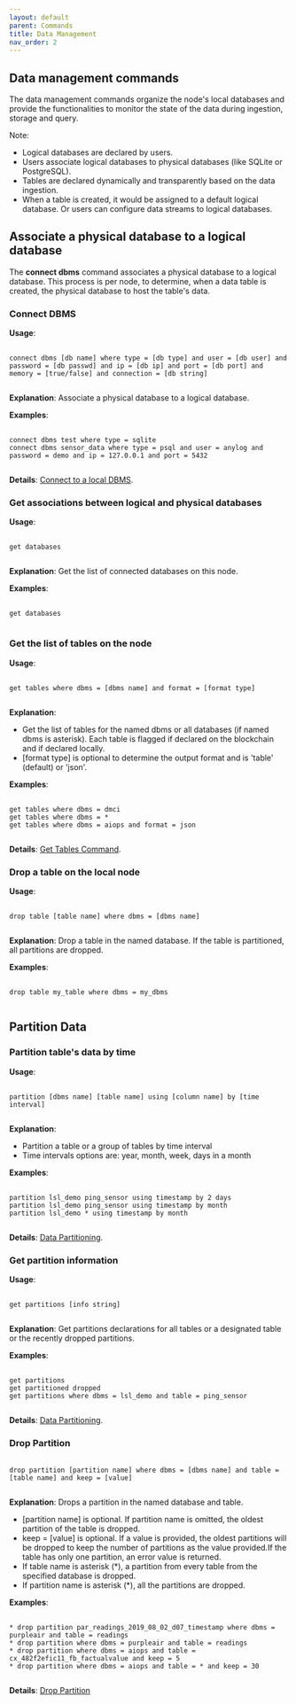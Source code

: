 ```yaml
---
layout: default
parent: Commands
title: Data Management
nav_order: 2
---
```

## Data management commands

The data management commands organize the node's local databases and provide the functionalities to monitor the state of the
data during ingestion, storage and query.

Note:
* Logical databases are declared by users.
* Users associate logical databases to physical databases (like SQLite or PostgreSQL).
* Tables are declared dynamically and transparently based on the data ingestion.
* When a table is created, it would be assigned to a default logical database. Or users can configure data streams to logical databases.

## Associate a physical database to a logical database
The **connect dbms** command associates a physical database to a logical database. This process is per node, to determine,
when a data table is created, the physical database to host the table's data.

### Connect DBMS
**Usage**:
<pre>
    <code>
connect dbms [db name] where type = [db type] and user = [db user] and password = [db passwd] and ip = [db ip] and port = [db port] and memory = [true/false] and connection = [db string]
    </code>
</pre>

**Explanation**: Associate a physical database to a logical database.

**Examples**:
<pre>
    <code>
connect dbms test where type = sqlite
connect dbms sensor_data where type = psql and user = anylog and password = demo and ip = 127.0.0.1 and port = 5432
    </code>
</pre>

**Details**: [Connect to a local DBMS](https://github.com/AnyLog-co/documentation/blob/master/sql%20setup.md#connecting-to-a-local-database).

### Get associations between logical and physical databases

**Usage**:
<pre>
    <code>
get databases
    </code>
</pre>

**Explanation**: Get the list of connected databases on this node.

**Examples**:
<pre>
    <code>
get databases
    </code>
</pre>

### Get the list of tables on the node
**Usage**:
<pre>
    <code>
get tables where dbms = [dbms name] and format = [format type]
    </code>
</pre>

**Explanation**:
* Get the list of tables for the named dbms or all databases (if named dbms is asterisk). Each table is flagged if declared on the blockchain and if declared locally.
* [format type] is optional to determine the output format and is 'table' (default) or 'json'.

**Examples**:
<pre>
    <code>
get tables where dbms = dmci
get tables where dbms = *
get tables where dbms = aiops and format = json
    </code>
</pre>

**Details**: [Get Tables Command](https://github.com/AnyLog-co/documentation/blob/master/sql%20setup.md#the-get-tables-command).

### Drop a table on the local node

**Usage**:
<pre>
    <code>
drop table [table name] where dbms = [dbms name]
    </code>
</pre>

**Explanation**: Drop a table in the named database. If the table is partitioned, all partitions are dropped.

**Examples**:
<pre>
    <code>
drop table my_table where dbms = my_dbms
    </code>
</pre>


## Partition Data

### Partition table's data by time
**Usage**:
<pre>
    <code>
partition [dbms name] [table name] using [column name] by [time interval]
    </code>
</pre>

**Explanation**: 
* Partition a table or a group of tables by time interval
* Time intervals options are: year, month, week, days in a month

**Examples**:
<pre>
    <code>
partition lsl_demo ping_sensor using timestamp by 2 days
partition lsl_demo ping_sensor using timestamp by month
partition lsl_demo * using timestamp by month
    </code>
</pre>

**Details**: [Data Partitioning](https://github.com/AnyLog-co/documentation/blob/master/anylog%20commands.md#partition-command).

### Get partition information
**Usage**:
<pre>
    <code>
get partitions [info string]
    </code>
</pre>

**Explanation**: Get partitions declarations for all tables or a designated table or the recently dropped partitions.

**Examples**:
<pre>
    <code>
get partitions
get partitioned dropped
get partitions where dbms = lsl_demo and table = ping_sensor
    </code>
</pre>

**Details**: [Data Partitioning](https://github.com/AnyLog-co/documentation/blob/master/anylog%20commands.md#partition-command).

### Drop Partition

<pre>
    <code>
drop partition [partition name] where dbms = [dbms name] and table = [table name] and keep = [value]
    </code>
</pre>

**Explanation**: Drops a partition in the named database and table.
* [partition name] is optional. If partition name is omitted, the oldest partition of the table is dropped.
* keep = [value] is optional. If a value is provided, the oldest partitions will be dropped to keep the number of partitions 
  as the value provided.If the table has only one partition, an error value is returned.
* If table name is asterisk (*), a partition from every table from the specified database is dropped.
* If partition name is asterisk (*), all the partitions are dropped.

**Examples**:
<pre>
    <code>
* drop partition par_readings_2019_08_02_d07_timestamp where dbms = purpleair and table = readings
* drop partition where dbms = purpleair and table = readings
* drop partition where dbms = aiops and table = cx_482f2efic11_fb_factualvalue and keep = 5
* drop partition where dbms = aiops and table = * and keep = 30
    </code>
</pre>

**Details**: [Drop Partition](https://github.com/AnyLog-co/documentation/blob/master/anylog%20commands.md#drop-partition-command)
